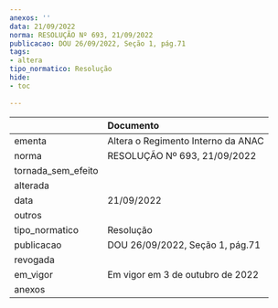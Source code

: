 ```yaml
---
anexos: ''
data: 21/09/2022
norma: RESOLUÇÃO Nº 693, 21/09/2022
publicacao: DOU 26/09/2022, Seção 1, pág.71
tags:
- altera
tipo_normatico: Resolução
hide: 
- toc 
 
---
```


|                    | Documento                          |
|:-------------------|:-----------------------------------|
| ementa             | Altera o Regimento Interno da ANAC |
| norma              | RESOLUÇÃO Nº 693, 21/09/2022       |
| tornada_sem_efeito |                                    |
| alterada           |                                    |
| data               | 21/09/2022                         |
| outros             |                                    |
| tipo_normatico     | Resolução                          |
| publicacao         | DOU 26/09/2022, Seção 1, pág.71    |
| revogada           |                                    |
| em_vigor           | Em vigor em 3 de outubro de 2022   |
| anexos             |                                    |